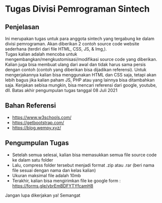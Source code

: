 # Tugas Divisi Pemrograman Sintech 

## Penjelasan 
Ini merupakan tugas untuk para anggota sintech yang tergabung ke dalam divisi pemrograman. 
Akan diberikan 2 contoh source code website sederhana (terdiri dari file HTML, CSS, JS, & Img,).  
Tugas kalian adalah mencoba untuk mengembangkan/mengkustomisasi/modifikasi source code yang diberikan. 
Kalian juga bisa membuat ulang dari awal dan tidak harus sama persis dengan contoh (contoh yang diberikan bisa dijadikan referensi). 
Untuk mengerjakannya kalian bisa menggunakan HTML dan CSS saja, tetapi akan lebih bagus jika kalian paham JS, PHP atau yang lainnya bisa ditambahkan saja. 
Kerjakan sebisa mungkin, bisa mencari referensi dari google, youtube, dll. 
Batas akhir pengumpulan tugas tanggal 08 Juli 2021 

## Bahan Referensi 
- https://www.w3schools.com/ 
- https://getbootstrap.com/ 
- https://blog.wempy.xyz/ 

## Pengumpulan Tugas 
- Setelah semua selesai, kalian bisa memasukkan semua file source code ke dalam satu folder 
- Lalu, compress folder tersebut menjadi format .zip atau .rar (beri nama file sesuai dengan nama dan kelas kalian)
- Ukuran maksimal file adalah 10mb 
- Terakhir, kalian bisa mengirimkan file ke google form : https://forms.gle/vbrEmBDFYTYfcamH8

Jangan lupa dikerjakan ya! Semangat 